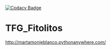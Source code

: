 [![Codacy Badge](https://api.codacy.com/project/badge/Grade/ac13af5845e643b8a09e8240778f9d39)](https://www.codacy.com?utm_source=github.com&amp;utm_medium=referral&amp;utm_content=mmb0093/TFG_Fitolitos&amp;utm_campaign=Badge_Grade)
# TFG_Fitolitos

http://martamonjeblanco.pythonanywhere.com/

